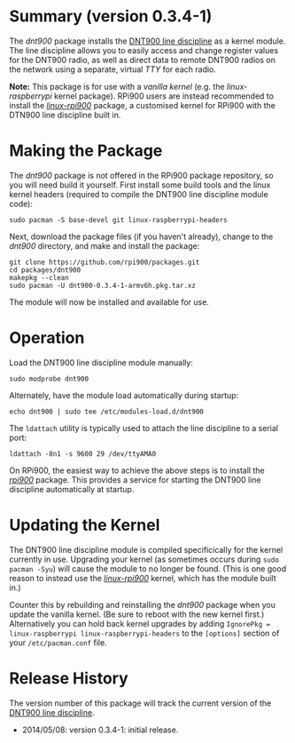 Summary (version 0.3.4-1)
=========================

The *dnt900* package installs the [DNT900 line discipline](https://github.com/mholling/dnt900) as a kernel module. The line discipline allows you to easily access and change register values for the DNT900 radio, as well as direct data to remote DNT900 radios on the network using a separate, virtual *TTY* for each radio.

**Note:** This package is for use with a *vanilla kernel* (e.g. the *linux-raspberrypi* kernel package). RPi900 users are instead recommended to install the [*linux-rpi900*](../linux-rpi900/) package, a customised kernel for RPi900 with the DTN900 line discipline built in.

Making the Package
==================

The *dnt900* package is not offered in the RPi900 package repository, so you will need build it yourself. First install some build tools and the linux kernel headers (required to compile the DNT900 line discipline module code):

    sudo pacman -S base-devel git linux-raspberrypi-headers

Next, download the package files (if you haven't already), change to the *dnt900* directory, and make and install the package:

    git clone https://github.com/rpi900/packages.git
    cd packages/dnt900
    makepkg --clean
    sudo pacman -U dnt900-0.3.4-1-armv6h.pkg.tar.xz

The module will now be installed and available for use.

Operation
=========

Load the DNT900 line discipline module manually:

    sudo modprobe dnt900

Alternately, have the module load automatically during startup:

    echo dnt900 | sudo tee /etc/modules-load.d/dnt900

The `ldattach` utility is typically used to attach the line discipline to a serial port:

    ldattach -8n1 -s 9600 29 /dev/ttyAMA0

On RPi900, the easiest way to achieve the above steps is to install the [*rpi900*](../rpi900/) package. This provides a service for starting the DNT900 line discipline automatically at startup.

Updating the Kernel
===================

The DNT900 line discipline module is compiled specificically for the kernel currently in use. Upgrading your kernel (as sometimes occurs during `sudo pacman -Syu`) will cause the module to no longer be found. (This is one good reason to instead use the [*linux-rpi900*](../linux-rpi900/) kernel, which has the module built in.)

Counter this by rebuilding and reinstalling the *dnt900* package when you update the vanilla kernel. (Be sure to reboot with the new kernel first.) Alternatively you can hold back kernel upgrades by adding `IgnorePkg = linux-raspberrypi linux-raspberrypi-headers` to the `[options]` section of your `/etc/pacman.conf` file.

Release History
===============

The version number of this package will track the current version of the [DNT900 line discipline](https://github.com/mholling/dnt900).

* 2014/05/08: version 0.3.4-1: initial release.
